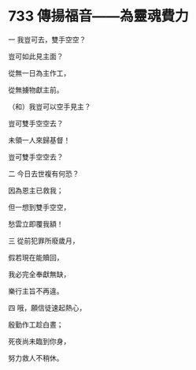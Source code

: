 # 733 傳揚福音——為靈魂費力

一 我豈可去，雙手空空？

豈可如此見主面？

從無一日為主作工，

從無擄物獻主前。

（和）我豈可以空手見主？

豈可雙手空空去？

未領一人來歸基督！

豈可雙手空空去？

二 今日去世複有何恐？

因為恩主已救我；

但一想到雙手空空，

愁雲立即覆我額！

三 從前犯罪所廢歲月，

假若現在能贖回，

我必完全奉獻無缺，

樂行主旨不再違。

四 哦，願信徒速起熱心，

殷勤作工趁白晝；

死夜尚未臨到你身，

努力救人不稍休。


